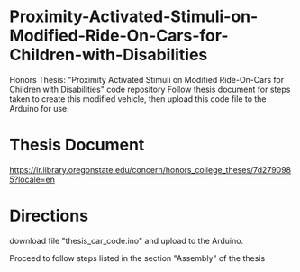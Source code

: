 # Proximity-Activated-Stimuli-on-Modified-Ride-On-Cars-for-Children-with-Disabilities
Honors Thesis: "Proximity Activated Stimuli on Modified Ride-On-Cars for Children with Disabilities" code repository
Follow thesis document for steps taken to create this modified vehicle, then upload this code file to the Arduino for use. 

# Thesis Document
https://ir.library.oregonstate.edu/concern/honors_college_theses/7d2790985?locale=en


# Directions 
download file "thesis_car_code.ino" and upload to the Arduino. 

Proceed to follow steps listed in the section "Assembly" of the thesis

